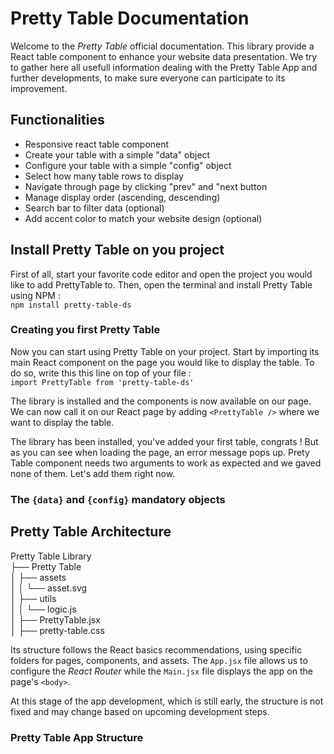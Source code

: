# Pretty Table Documentation

Welcome to the *Pretty Table* official documentation. This library provide a React table component to enhance your website data presentation. We try to gather here all usefull information dealing with the Pretty Table App and further developments, to make sure everyone can participate to its improvement.

## Functionalities
- Responsive react table component
- Create your table with a simple "data" object
- Configure your table with a simple "config" object
- Select how many table rows to display 
- Navigate through page by clicking "prev" and "next button
- Manage display order (ascending, descending)
- Search bar to filter data (optional)
- Add accent color to match your website design (optional)

## Install Pretty Table on you project

First of all, start your favorite code editor and open the project you would like to add PrettyTable to.
Then, open the terminal and install Pretty Table using NPM :<br>
`npm install pretty-table-ds`

### Creating you first Pretty Table

Now you can start using Pretty Table on your project. Start by importing its main React component on the page you would like to display the table. To do so, write this this line on top of your file :<br>
`import PrettyTable from 'pretty-table-ds'`

The library is installed and the components is now available on our page. We can now call it on our React page by adding `<PrettyTable />` where we want to display the table.

The library has been installed, you've added your first table, congrats !
But as you can see when loading the page, an error message pops up. Prety Table component needs two arguments to work as expected and we gaved none of them. Let's add them right  now.

### The `{data}` and `{config}` mandatory objects




## Pretty Table Architecture

Pretty Table Library<br>
├── Pretty Table<br>
│ ├── assets<br>
│ │ └── asset.svg<br>
│ ├── utils<br>
│ │ └── logic.js<br>
│ ├── PrettyTable.jsx<br>
│ ├── pretty-table.css<br>

Its structure follows the React basics recommendations, using specific folders for pages, components, and assets. The `App.jsx` file allows us to configure the *React Router* while the `Main.jsx` file displays the app on the page's `<body>`.

At this stage of the app development, which is still early, the structure is not fixed and may change based on upcoming development steps.

### Pretty Table App Structure

